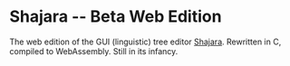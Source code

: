 Shajara -- Beta Web Edition
=====================================

The web edition of the GUI (linguistic) tree editor [Shajara](https://github.com/KenyC/Shajara). Rewritten in C, compiled to WebAssembly. Still in its infancy.